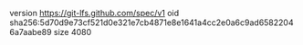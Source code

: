 version https://git-lfs.github.com/spec/v1
oid sha256:5d70d9e73cf521d0e321e7cb4871e8e1641a4cc2e0a6c9ad65822046a7aabe89
size 4080

